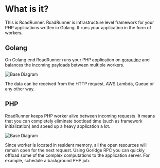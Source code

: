 # What is it?

This is RoadRunner. RoadRunner is infrastructure level framework for your PHP applications written in Golang. It runs
your application in the form of workers.

## Golang

On Golang end RoadRunner runs your PHP application on [goroutine](https://golang.org/doc/effective_go.html#goroutines)
and balances the incoming payloads between multiple workers.

![Base Diagram](https://user-images.githubusercontent.com/796136/65347341-79dd8600-dbe7-11e9-9621-1c5f2ef929e6.png)

The data can be received from the HTTP request, AWS Lambda, Queue or any other way. 

## PHP

RoadRunner keeps PHP worker alive between incoming requests. It means that you can completely eliminate bootload time
(such as framework initialization) and speed up a heavy application a lot. 

![Base Diagram](https://user-images.githubusercontent.com/796136/65348057-00df2e00-dbe9-11e9-9173-f0bd4269c101.png)

Since worker is located in resident memory, all the open resources will remain open for the next request. Using Goridge RPC you can quickly offload some of the complex computations to the application server. For example, schedule a background PHP job.
